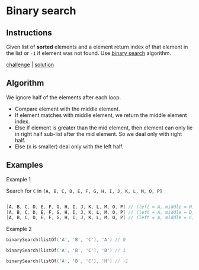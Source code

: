 # Binary search

## Instructions

Given list of **sorted** elements and a element return index of that element in the list or `-1` if element was not
found. Use
[binary search](https://www.youtube.com/watch?v=T2sFYY-fT5o) algorithm.

[challenge](challenge.kt) | [solution](solution.kt)

## Algorithm
We ignore half of the elements after each loop.

- Compare element with the middle element.
- If element matches with middle element, we return the middle element index.
- Else If element is greater than the mid element, then element can only lie in right half sub-list after the mid
  element. So we deal only with right half.
- Else (x is smaller) deal only with the left half.

## Examples

Example 1

Search for `C` in `[A, B, C, D, E, F, G, H, I, J, K, L, M, O, P]`

```kotlin

[A, B, C, D, E, F, G, H, I, J, K, L, M, O, P] // (left = A, middle = H, right = P)
[A, B, C, D, E, F, G, H, I, J, K, L, M, O, P] // (left = A, middle = D, right = G)
[A, B, C, D, E, F, G, H, I, J, K, L, M, O, P] // (left = A, middle = C, right = F)
```

Example 2

```kotlin
binarySearch(listOf('A', 'B', 'C'), 'A') // 0

binarySearch(listOf('A', 'B', 'C'), 'B') // 1

binarySearch(listOf('A', 'B', 'C'), 'H') // -1
```